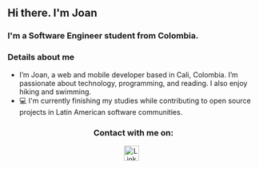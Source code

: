 

## Hi there.  I'm Joan

### I'm a Software Engineer student from Colombia.
### Details about me
- I’m Joan, a web and mobile developer based in Cali, Colombia. I’m passionate about technology, programming, and reading. I also enjoy hiking and swimming.
- 💻 I'm currently finishing my studies while contributing to open source projects in Latin American software communities.

<section align="center">
    <h3>Contact with me on:</h3>
    <div>
        <a href="https://www.linkedin.com/in/joan-orozco-085155248/"><img width="30px" height="30px" src="icons/linkedin.svg" alt="LinkedIn"></a>
        &nbsp;
    </div>
</section>


